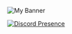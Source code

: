 ![My Banner](https://pbs.twimg.com/profile_banners/1316444575502946306/1666631468/1080x360)

 [![Discord Presence](https://lanyard.cnrad.dev/api/939581336107249664)](https://discord.com/users/939581336107249664)
